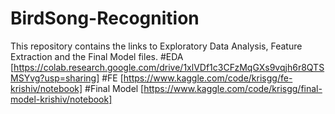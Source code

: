 # BirdSong-Recognition
This repository contains the links to Exploratory Data Analysis, Feature Extraction and the Final Model files.
#EDA            [https://colab.research.google.com/drive/1xlVDf1c3CFzMqGXs9vqjh6r8QTSMSYvg?usp=sharing]
#FE             [https://www.kaggle.com/code/krisgg/fe-krishiv/notebook]
#Final Model    [https://www.kaggle.com/code/krisgg/final-model-krishiv/notebook]
